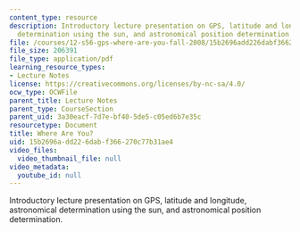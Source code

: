 ```yaml
---
content_type: resource
description: Introductory lecture presentation on GPS, latitude and longitude, astronomical
  determination using the sun, and astronomical position determination.
file: /courses/12-s56-gps-where-are-you-fall-2008/15b2696add226dabf366270c77b31ae4_sem01.pdf
file_size: 206391
file_type: application/pdf
learning_resource_types:
- Lecture Notes
license: https://creativecommons.org/licenses/by-nc-sa/4.0/
ocw_type: OCWFile
parent_title: Lecture Notes
parent_type: CourseSection
parent_uid: 3a30eacf-7d7e-bf40-5de5-c05ed6b7e35c
resourcetype: Document
title: Where Are You?
uid: 15b2696a-dd22-6dab-f366-270c77b31ae4
video_files:
  video_thumbnail_file: null
video_metadata:
  youtube_id: null
---
```

Introductory lecture presentation on GPS, latitude and longitude, astronomical determination using the sun, and astronomical position determination.